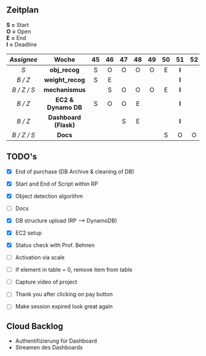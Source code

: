 ## Zeitplan

**S** **=** Start <br>
**O** **=** Open <br>
**E** **=** End <br>
**I** **=** Deadline <br>

*Assignee* |Woche                  |45   |46   |47   |48   |49   |50   |51   |52   |53   |
:---------:|:---------------------:|:---:|:---:|:---:|:---:|:---:|:---:|:---:|:---:|:---:|
*S*        |**obj_recog**          |S    |O    |O    |O    |O    |E    |**I**|     |     |
*B / Z*    |**weight_recog**       |S    |E    |     |     |     |     |**I**|     |     |
*B / Z / S*|**mechanismus**        |     |S    |O    |O    |O    |E    |**I**|     |     |  
*B / Z*    |**EC2 & Dynamo DB**    |S    |O    |O    |E    |     |     |**I**|     |     |
*B / Z*    |**Dashboard (Flask)**  |     |     |S    |E    |     |     |**I**|     |     | 
*B / Z / S*|**Docs**               |     |     |     |     |     |S    |O    |O    |E    | 

## TODO's
- [X] End of purchase (DB Archive & cleaning of DB)
- [X] Start and End of Script within RP
- [X] Object detection algorithm
- [ ] Docs
- [X] DB structure upload (RP --> DynamoDB)
- [X] EC2 setup
- [X] Status check with Prof. Behnen
- [ ] Activation via scale
- [ ] If element in table = 0, remove item from table
- [ ] Capture video of project
- [ ] Thank you after clicking on pay button
- [ ] Make session expired look great again 


## Cloud Backlog
- Authentifizierung für Dashboard
- Streamen des Dashboards
 
